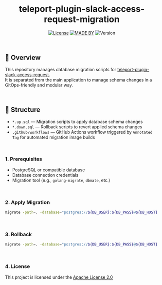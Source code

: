 <div align=center>

# teleport-plugin-slack-access-request-migration

[![License](https://img.shields.io/badge/License-Apache%202.0-%234b5563.svg?style=flat-square)](https://www.apache.org/licenses/LICENSE-2.0)
[![MADE BY](https://img.shields.io/badge/made%20by-teletwoboy-informational?style=flat-square)](https://github.com/teletwoboy)
![Version](https://img.shields.io/badge/golang--migrate-v4.17.0-success?style=flat-square)

</div>

<br>

## 📌 Overview
This repository manages database migration scripts for [teleport-plugin-slack-access-request](https://github.com/teletwoboy/teleport-plugin-slack-access-request). <br>
It is separated from the main application to manage schema changes in a GitOps-friendly and modular way.

<br>

## 📂 Structure
- `*.up.sql` — Migration scripts to apply database schema changes  
- `*.down.sql` — Rollback scripts to revert applied schema changes  
- `.github/workflows` — GitHub Actions workflow triggered by `Annotated Tag` for automated migration image builds

<br>

### 1. Prerequisites
- PostgreSQL or compatible database
- Database connection credentials
- Migration tool (e.g., `golang-migrate`, `dbmate`, etc.)

<br>

### 2. Apply Migration
```bash
migrate -path=. -database="postgres://${DB_USER}:${DB_PASS}@${DB_HOST}:${DB_PORT}/${DB_NAME}?sslmode=disable" up
```

<br>

### 3. Rollback
```bash
migrate -path=. -database="postgres://${DB_USER}:${DB_PASS}@${DB_HOST}:${DB_PORT}/${DB_NAME}?sslmode=disable" down
```

<br>

### 4. License

This project is licensed under the [Apache License 2.0](LICENSE)
